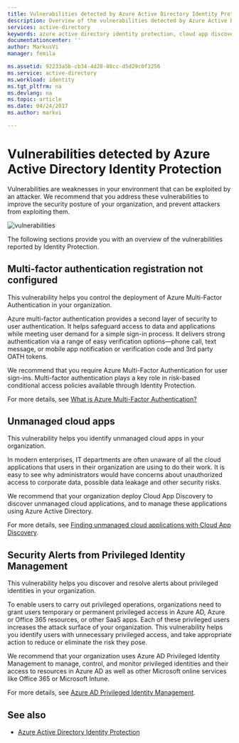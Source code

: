 ```yaml
---
title: Vulnerabilities detected by Azure Active Directory Identity Protection | Microsoft Docs
description: Overview of the vulnerabilities detected by Azure Active Directory Identity Protection.
services: active-directory
keywords: azure active directory identity protection, cloud app discovery, managing applications, security, risk, risk level, vulnerability, security policy
documentationcenter: ''
author: MarkusVi
manager: femila

ms.assetid: 92233a5b-cb34-4d28-88cc-d5d29c0f3256
ms.service: active-directory
ms.workload: identity
ms.tgt_pltfrm: na
ms.devlang: na
ms.topic: article
ms.date: 04/24/2017
ms.author: markvi

---
```

# Vulnerabilities detected by Azure Active Directory Identity Protection
Vulnerabilities are weaknesses in your environment that can be exploited by an attacker. We recommend that you address these vulnerabilities to improve the security posture of your organization, and prevent attackers from exploiting them.


![vulnerabilities](./media/active-directory-identityprotection-vulnerabilities/101.png "vulnerabilities")



The following sections provide you with an overview of the vulnerabilities reported by Identity Protection.

## Multi-factor authentication registration not configured
This vulnerability helps you control the deployment of Azure Multi-Factor Authentication in your organization. 

Azure multi-factor authentication provides a second layer of security to user authentication. It helps safeguard access to data and applications while meeting user demand for a simple sign-in process. It delivers strong authentication via a range of easy verification options—phone call, text message, or mobile app notification or verification code and 3rd party OATH tokens.

We recommend that you require Azure Multi-Factor Authentication for user sign-ins. Multi-factor authentication plays a key role in risk-based conditional access policies available through Identity Protection.

For more details, see [What is Azure Multi-Factor Authentication?](../multi-factor-authentication/multi-factor-authentication.md)

## Unmanaged cloud apps
This vulnerability helps you identify unmanaged cloud apps in your organization.

In modern enterprises, IT departments are often unaware of all the cloud applications that users in their organization are using to do their work. It is easy to see why administrators would have concerns about unauthorized access to corporate data, possible data leakage and other security risks. 

We recommend that your organization deploy Cloud App Discovery to discover unmanaged cloud applications, and to manage these applications using Azure Active Directory.

For more details, see [Finding unmanaged cloud applications with Cloud App Discovery](active-directory-cloudappdiscovery-whatis.md).

## Security Alerts from Privileged Identity Management
This vulnerability helps you discover and resolve alerts about privileged identities in your organization.  

To enable users to carry out privileged operations, organizations need to grant users temporary or permanent privileged access in Azure AD, Azure or Office 365 resources, or other SaaS apps. Each of these privileged users increases the attack surface of your organization. This vulnerability helps you identify users with unnecessary privileged access, and take appropriate action to reduce or eliminate the risk they pose. 

We recommend that your organization uses Azure AD Privileged Identity Management to manage, control, and monitor privileged identities and their access to resources in Azure AD as well as other Microsoft online services like Office 365 or Microsoft Intune.

For more details, see [Azure AD Privileged Identity Management](active-directory-privileged-identity-management-configure.md). 

## See also
* [Azure Active Directory Identity Protection](active-directory-identityprotection.md)


